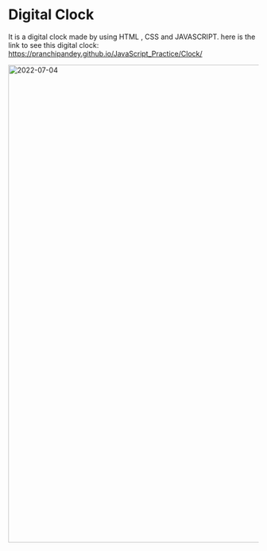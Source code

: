 #  Digital Clock
It is a digital clock made by using HTML , CSS and JAVASCRIPT.
here is the link to see this digital clock:
https://pranchipandey.github.io/JavaScript_Practice/Clock/

<img width="960" alt="2022-07-04" src="https://user-images.githubusercontent.com/60420763/177157993-ec7d5fb2-dfb6-40d2-95ed-f0da86950791.png">

